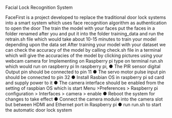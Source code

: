 Facial Lock Recognition System

FaceFirst is a project developed to replace the traditional door lock systems into a smart system which uses face recognition algorithm as authentication to open the door
The train the model with your faces put the faces in a folder renamed after you and put it into the folder training_data and run the retrain.sh file which would take about 10-15 minutes to train your model depending upon the data set
After training your model with your dataset we can check the accuracy of the model by calling check.sh file in a terminal which will give the accuracies of the model by clicking pictures using your webcam camera
for Implementing on Raspberry pi type on terminal run.sh which would run on raspberry pi
In raspberry pi,
	● The PIR sensor digital Output pin should be connected to pin 11
	● The servo motor pulse input pin should be connected to pin 32
	● Install Rasbian OS in raspberry pi sd card and supply power to it
	● The camera interface should be enabled from the setting of raspbian OS which is start Menu >Preferences > Raspberry 		pi configuration > Interfaces > camera > enable
	● Reboot the system for changes to take effect
	● Connect the camera module into the camera slot but between HDMI and Ethernet port in Raspberry pi
	● run run.sh to start the automatic door lock system
